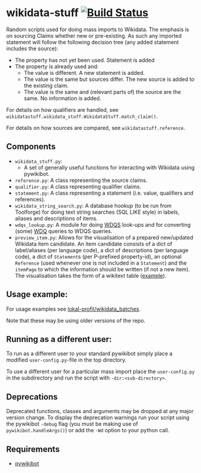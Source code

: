 wikidata-stuff  [![Build Status](https://travis-ci.org/lokal-profil/wikidata-stuff.svg?branch=master)](https://travis-ci.org/lokal-profil/wikidata-stuff)
==============

Random scripts used for doing mass imports to Wikidata. The emphasis is on sourcing
Claims whether new or pre-existing. As such any imported statement will follow the
following decision tree (any added statement includes the source):

* The property has not yet been used. Statement is added
* The property is already used and:
   * The value is different. A new statement is added.
   * The value is the same but sources differ. The new source is added to the
     existing claim.
   * The value is the same and (relevant parts of) the source are the same. No
     information is added.

For details on how qualifiers are handled, see `wikidatastuff.wikidata_stuff.WikidataStuff.match_claim()`.

For details on how sources are compared, see `wikidatastuff.reference`.

## Components

* `wikidata_stuff.py`:
  * A set of generally useful functions for interacting with Wikidata using pywikibot.
* `reference.py`: A class representing the source claims.
* `qualifier.py`: A class representing qualifier claims.
* `statement.py`: A class representing a statement (i.e. value, qualifiers and references).
* `wikidata_string_search.py`: A database hookup (to be run from Toolforge) for
doing text string searches (SQL LIKE style) in labels, aliases and
descriptions of items.
* `wdqs_lookup.py`: A module for doing [WDQS](http://query.wikidata.org/) look-ups
and for converting (some) [WDQ](http://wdq.wmflabs.org/) queries to WDQS
queries.
* `preview_item.py`: Allows for the visualisation of a prepared new/updated Wikidata
item candidate. An item candidate consists of a dict of label/aliases (per language
code), a dict of descriptions (per language code), a dict of `Statement`s (per
P-prefixed property-id), an optional `Reference` (used whenever one is not included
in a `Statement`) and the `itemPage` to which the information should be written
(if not a new item). The visualisation takes the form of a wikitext table
([example](https://www.wikidata.org/w/index.php?title=User:AndreCostaWMSE-bot/WFD/preview&oldid=508045617)).

## Usage example:
For usage examples see [lokal-profil/wikidata_batches](https://github.com/lokal-profil/wikidata_batches).

Note that these may be using older versions of the repo.

## Running as a different user:

To run as a different user to your standard pywikibot simply place a
modified `user-config.py`-file in the top directory.

To use a different user for a particular mass import place the `user-config.py`
in the subdirectory and run the script with `-dir:<sub-directory>`.

## Deprecations
Deprecated functions, classes and arguments may be dropped at any major
version change. To display the deprecation warnings run your script using
the pywikibot `-debug` flag (you must be making use of
`pywikibot.handleArgs()`) or add the `-Wd` option to your python call.

## Requirements
* [pywikibot](https://github.com/wikimedia/pywikibot-core)
